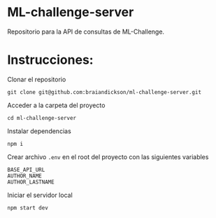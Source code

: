 # ML-challenge-server

Repositorio para la API de consultas de ML-Challenge.

# Instrucciones:

Clonar el repositorio

`git clone git@github.com:braiandickson/ml-challenge-server.git`

Acceder a la carpeta del proyecto

`cd ml-challenge-server`

Instalar dependencias

`npm i`

Crear archivo `.env` en el root del proyecto con las siguientes variables

```
BASE_API_URL
AUTHOR_NAME
AUTHOR_LASTNAME
```

Iniciar el servidor local

`npm start dev`
